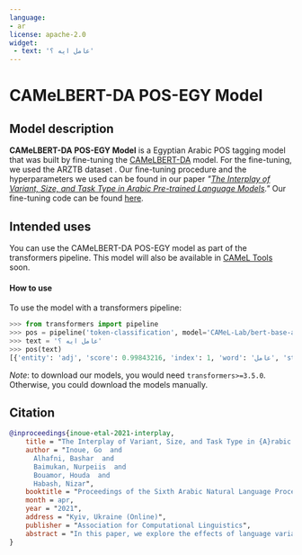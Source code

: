 ```yaml
---
language: 
- ar
license: apache-2.0
widget:
 - text: 'عامل ايه ؟'
---
```

# CAMeLBERT-DA POS-EGY Model
## Model description
**CAMeLBERT-DA POS-EGY Model** is a Egyptian Arabic POS tagging model that was built by fine-tuning the [CAMeLBERT-DA](https://huggingface.co/CAMeL-Lab/bert-base-arabic-camelbert-da/) model.
For the fine-tuning, we used the ARZTB dataset .
Our fine-tuning procedure and the hyperparameters we used can be found in our paper *"[The Interplay of Variant, Size, and Task Type in Arabic Pre-trained Language Models](https://arxiv.org/abs/2103.06678)."* Our fine-tuning code can be found [here](https://github.com/CAMeL-Lab/CAMeLBERT).

## Intended uses
You can use the CAMeLBERT-DA POS-EGY model as part of the transformers pipeline.
This model will also be available in [CAMeL Tools](https://github.com/CAMeL-Lab/camel_tools) soon.

#### How to use
To use the model with a transformers pipeline:
```python
>>> from transformers import pipeline
>>> pos = pipeline('token-classification', model='CAMeL-Lab/bert-base-arabic-camelbert-da-pos-egy')
>>> text = 'عامل ايه ؟'
>>> pos(text)
[{'entity': 'adj', 'score': 0.99843216, 'index': 1, 'word': 'عامل', 'start': 0, 'end': 4}, {'entity': 'pron_interrog', 'score': 0.9990083, 'index': 2, 'word': 'ايه', 'start': 5, 'end': 8}, {'entity': 'punc', 'score': 0.82973784, 'index': 3, 'word': '؟', 'start': 9, 'end': 10}]
```
*Note*: to download our models, you would need `transformers>=3.5.0`.
Otherwise, you could download the models manually.
## Citation
```bibtex
@inproceedings{inoue-etal-2021-interplay,
    title = "The Interplay of Variant, Size, and Task Type in {A}rabic Pre-trained Language Models",
    author = "Inoue, Go  and
      Alhafni, Bashar  and
      Baimukan, Nurpeiis  and
      Bouamor, Houda  and
      Habash, Nizar",
    booktitle = "Proceedings of the Sixth Arabic Natural Language Processing Workshop",
    month = apr,
    year = "2021",
    address = "Kyiv, Ukraine (Online)",
    publisher = "Association for Computational Linguistics",
    abstract = "In this paper, we explore the effects of language variants, data sizes, and fine-tuning task types in Arabic pre-trained language models. To do so, we build three pre-trained language models across three variants of Arabic: Modern Standard Arabic (MSA), dialectal Arabic, and classical Arabic, in addition to a fourth language model which is pre-trained on a mix of the three. We also examine the importance of pre-training data size by building additional models that are pre-trained on a scaled-down set of the MSA variant. We compare our different models to each other, as well as to eight publicly available models by fine-tuning them on five NLP tasks spanning 12 datasets. Our results suggest that the variant proximity of pre-training data to fine-tuning data is more important than the pre-training data size. We exploit this insight in defining an optimized system selection model for the studied tasks.",
}
```